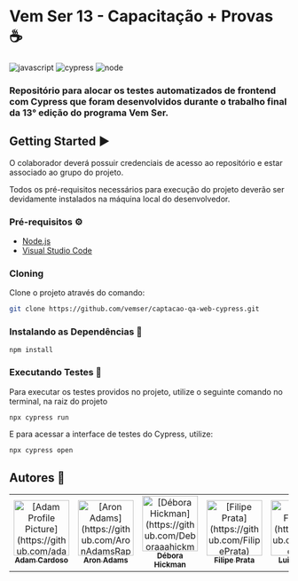 [JAVASCRIPT__BADGE]: https://img.shields.io/badge/Javascript-000?style=for-the-badge&logo=javascript
[CYPRESS_BADGE]:https://img.shields.io/badge/Cypress-cypress?style=for-the-badge&logo=cypress&logoColor=white
[NODE_BADGE]:https://img.shields.io/badge/Node.JS-4a4f4b?style=for-the-badge&logo=node.js&logoColor=white


# Vem Ser 13 - Capacitação + Provas ☕

![javascript][JAVASCRIPT__BADGE]
![cypress][CYPRESS_BADGE]
![node][NODE_BADGE]

### Repositório para alocar os testes automatizados de frontend com Cypress que foram desenvolvidos durante o trabalho final da 13° edição do programa Vem Ser.

## Getting Started ▶️

O colaborador deverá possuir credenciais de acesso ao repositório e estar associado ao grupo do projeto.

Todos os pré-requisitos necessários para execução do projeto deverão ser devidamente instalados na máquina local do desenvolvedor.

### Pré-requisitos ⚙️

- [Node.js](https://nodejs.org/en)
- [Visual Studio Code](https://code.visualstudio.com/)

<h3>Cloning</h3>

Clone o projeto através do comando:

```bash
git clone https://github.com/vemser/captacao-qa-web-cypress.git
```

### Instalando as Dependências 💾

```shell
npm install
```
### Executando Testes 🔨
Para executar os testes providos no projeto, utilize o seguinte comando no terminal, na raiz do projeto
```shell
npx cypress run
```

E para acessar a interface de testes do Cypress, utilize:
```bash
npx cypress open
```
## Autores 🤝
<table>
  <tr>
    <td align="center">
      <a href="#">
        <img src="https://avatars.githubusercontent.com/u/45438661?v=4" width="100px;" alt="[Adam Profile Picture](https://github.com/adamcardoso)"/><br>
        <sub>
          <b>Adam Cardoso</b>
        </sub>
      </a>
    </td>
    <td align="center">
      <a href="#">
        <img src="https://avatars.githubusercontent.com/u/41453845?v=4" width="100px;" alt="[Aron Adams](https://github.com/AronAdamsRapetto)"/><br>
        <sub>
          <b>Aron Adams</b>
        </sub>
      </a>
    </td>
    <td align="center">
      <a href="#">
        <img src="https://avatars.githubusercontent.com/u/101061552?v=4" width="100px;" alt="[Débora Hickman](https://github.com/Deboraaahickmann)"/><br>
        <sub>
          <b>Débora Hickman</b>
        </sub>
      </a>
    </td>
    <td align="center">
      <a href="#">
        <img src="https://avatars.githubusercontent.com/u/84943142?v=4" width="100px;" alt="[Filipe Prata](https://github.com/FilipePrata)"/><br>
        <sub>
          <b>Filipe Prata</b>
        </sub>
      </a>
    </td>
    <td align="center">
      <a href="#">
        <img src="https://avatars.githubusercontent.com/u/78767627?v=4" width="100px;" alt="[Luiz Fellipe](https://github.com/luizfdarb)"/><br>
        <sub>
          <b>Luiz Fellipe</b>
        </sub>
      </a>
    </td>
  </tr>
</table>
